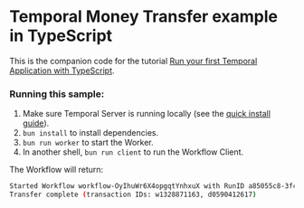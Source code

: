 # Temporal Money Transfer example in TypeScript

This is the companion code for the tutorial [Run your first Temporal Application with TypeScript](https://learn.temporal.io/getting_started/typescript/first_program_in_typescript).

### Running this sample:

1. Make sure Temporal Server is running locally (see the [quick install guide](https://docs.temporal.io/server/quick-install/)).
1. `bun install` to install dependencies.
1. `bun run worker` to start the Worker.
1. In another shell, `bun run client` to run the Workflow Client.

The Workflow will return:

```bash
Started Workflow workflow-OyIhuWr6X4opgqtYnhxuX with RunID a85055c8-3fce-466e-b4f6-8f66c16614e6
Transfer complete (transaction IDs: w1328871163, d0590412617)
```
